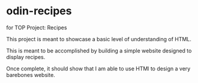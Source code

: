 # odin-recipes
for TOP Project: Recipes

This project is meant to showcase a basic level of understanding of HTML.

This is meant to be accomplished by building a simple website designed to display recipes.

Once complete, it should show that I am able to use HTMl to design a very barebones website.
